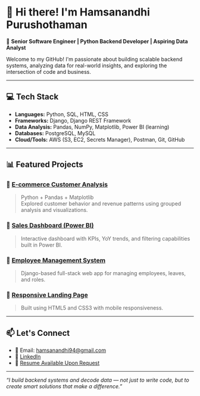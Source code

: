 # 👋 Hi there! I'm Hamsanandhi Purushothaman

🎯 **Senior Software Engineer | Python Backend Developer | Aspiring Data Analyst**

Welcome to my GitHub! I'm passionate about building scalable backend systems, analyzing data for real-world insights, and exploring the intersection of code and business.

---

## 💻 Tech Stack

- **Languages:** Python, SQL, HTML, CSS
- **Frameworks:** Django, Django REST Framework
- **Data Analysis:** Pandas, NumPy, Matplotlib, Power BI (learning)
- **Databases:** PostgreSQL, MySQL
- **Cloud/Tools:** AWS (S3, EC2, Secrets Manager), Postman, Git, GitHub

---

## 📊 Featured Projects

### 🔹 [E-commerce Customer Analysis](https://github.com/HamsaHansa1102/data-analysis-projects/tree/main/ecommerce-customer-analysis)
> Python + Pandas + Matplotlib  
> Explored customer behavior and revenue patterns using grouped analysis and visualizations.

### 🔹 [Sales Dashboard (Power BI)](https://github.com/HamsaHansa1102/data-analysis-projects/tree/main/sales-performance-dashboard)
> Interactive dashboard with KPIs, YoY trends, and filtering capabilities built in Power BI.

### 🔹 [Employee Management System](https://github.com/HamsaHansa1102/backend-projects)
> Django-based full-stack web app for managing employees, leaves, and roles.

### 🔹 [Responsive Landing Page](https://github.com/HamsaHansa1102/html-css-projects)
> Built using HTML5 and CSS3 with mobile responsiveness.

---

## 📫 Let's Connect

- 📧 Email: hamsanandhi94@gmail.com  
- 🔗 [LinkedIn](https://www.linkedin.com/in/hamsanandhi)  
- 💼 [Resume Available Upon Request](mailto:hamsanandhi94@gmail.com)

---

_“I build backend systems and decode data — not just to write code, but to create smart solutions that make a difference.”_
